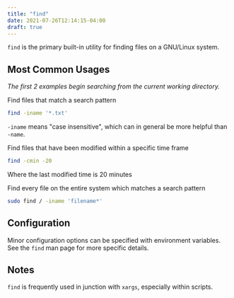 ```yaml
---
title: "find"
date: 2021-07-26T12:14:15-04:00
draft: true
---
```


`find` is the primary built-in utility for finding files on a GNU/Linux
system.

## Most Common Usages

_The first 2 examples begin searching from the current working directory._

Find files that match a search pattern

```sh
find -iname '*.txt'
```

`-iname` means "case insensitive", which can in general be more helpful than `-name`.

Find files that have been modified within a specific time frame

```sh
find -cmin -20 
```

Where the last modified time is 20 minutes

Find every file on the entire system which matches a search pattern

```sh
sudo find / -iname 'filename*'
```

## Configuration

Minor configuration options can be specified with environment variables. See
the `find` man page for more specific details.

## Notes

`find` is frequently used in junction with `xargs`, especially within
scripts.

